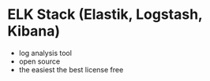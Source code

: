 # ELK Stack (Elastik, Logstash, Kibana)
- log analysis tool
- open source
- the easiest the best license free
